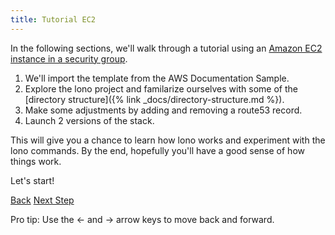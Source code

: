 ```yaml
---
title: Tutorial EC2
---
```


In the following sections, we'll walk through a tutorial using an [Amazon EC2 instance in a security group](https://docs.aws.amazon.com/AWSCloudFormation/latest/UserGuide/sample-templates-services-us-west-2.html#w2ab2c23c48c13c15).

1. We'll import the template from the AWS Documentation Sample.
2. Explore the lono project and familarize ourselves with some of the [directory structure]({% link _docs/directory-structure.md %}).
3. Make some adjustments by adding and removing a route53 record.
4. Launch 2 versions of the stack.

This will give you a chance to learn how lono works and experiment with the lono commands. By the end, hopefully you'll have a good sense of how things work.

Let's start!

<a id="prev" class="btn btn-basic" href="{% link _docs/install.md %}">Back</a>
<a id="next" class="btn btn-primary" href="{% link _docs/tutorials/ec2/new.md %}">Next Step</a>
<p class="keyboard-tip">Pro tip: Use the <- and -> arrow keys to move back and forward.</p>

